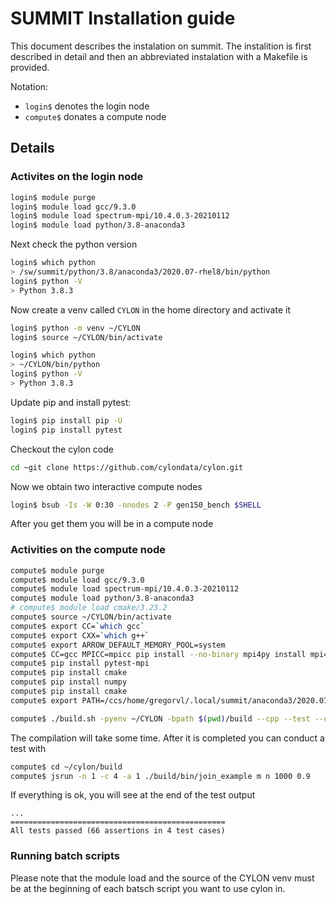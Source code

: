 # SUMMIT Installation guide

This document describes the instalation on summit. 
The instalition is first described in detail and then an abbreviated 
instalation with a Makefile is provided.

Notation:

* `login$` denotes the login node
* `compute$` donates a compute node

## Details

### Activites on the login node

```bash
login$ module purge
login$ module load gcc/9.3.0
login$ module load spectrum-mpi/10.4.0.3-20210112
login$ module load python/3.8-anaconda3
```

Next check the python version 

```bash
login$ which python
> /sw/summit/python/3.8/anaconda3/2020.07-rhel8/bin/python
login$ python -V
> Python 3.8.3
```

Now create a venv called `CYLON` in the home directory and activate it

```bash
login$ python -m venv ~/CYLON
login$ source ~/CYLON/bin/activate
```

```bash
login$ which python
> ~/CYLON/bin/python
login$ python -V
> Python 3.8.3
```

Update pip and install pytest:

```bash
login$ pip install pip -U
login$ pip install pytest
```

Checkout the cylon code

```bash
cd ~git clone https://github.com/cylondata/cylon.git
```

Now we obtain two interactive compute nodes

```bash
login$ bsub -Is -W 0:30 -nnodes 2 -P gen150_bench $SHELL
```

After you get them you will be in a compute node

### Activities on the compute node

```bash
compute$ module purge
compute$ module load gcc/9.3.0
compute$ module load spectrum-mpi/10.4.0.3-20210112
compute$ module load python/3.8-anaconda3
# compute$ module load cmake/3.23.2
compute$ source ~/CYLON/bin/activate
compute$ export CC=`which gcc`
compute$ export CXX=`which g++`
compute$ export ARROW_DEFAULT_MEMORY_POOL=system
compute$ CC=gcc MPICC=mpicc pip install --no-binary mpi4py install mpi4py
compute$ pip install pytest-mpi
compute$ pip install cmake
compute$ pip install numpy
compute$ pip install cmake
compute$ export PATH=/ccs/home/gregorvl/.local/summit/anaconda3/2020.07/3.8/bin:$PATH

compute$ ./build.sh -pyenv ~/CYLON -bpath $(pwd)/build --cpp --test --cmake-flags "-DMPI_C_COMPILER=$(which mpicc) -DMPI_CXX_COMPILER=$(which mpicxx)" -j 4
```

The compilation will take some time. After it is completed you can conduct a test with

```bash
compute$ cd ~/cylon/build
compute$ jsrun -n 1 -c 4 -a 1 ./build/bin/join_example m n 1000 0.9
```

If everything is ok, you will see at the end of the test output

```
...
================================================
All tests passed (66 assertions in 4 test cases)
```


### Running batch scripts

Please note that the module load and the source of the CYLON venv must be at the beginning of each batsch script you want to use cylon in.
